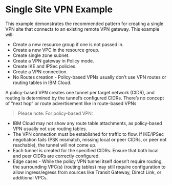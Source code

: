 # Single Site VPN Example

This example demonstrates the recommended pattern for creating a single VPN site
that connects to an existing remote VPN gateway. This example will:

- Create a new resource group if one is not passed in.
- Create a new VPC in the resource group.
- Create single zone subnet.
- Create a VPN gateway in Policy mode.
- Create IKE and IPSec policies.
- Create a VPN connection.
- No Routes creation - Policy-based VPNs usually don’t use VPN routes or routing tables in IBM Cloud.

A policy-based VPN creates one tunnel per target network (CIDR), and routing is determined by the tunnel’s configured CIDRs. There’s no concept of “next hop” or route advertisement like in route-based VPNs

> Please note:
For policy-based VPN:

- IBM Cloud may not show any route table attachments, as policy-based VPN usually not use routing tables.
- The VPN connection must be established for traffic to flow.
  If IKE/IPSec negotiation fails (PSK mismatch, missing local or peer CIDRs, or peer not reachable), the tunnel will not come up.
- Each tunnel is created for the specified CIDRs. Ensure that both local and peer CIDRs are correctly configured.
- Edge cases - While the policy VPN tunnel itself doesn’t require routing, the surrounding VPC(s) (routing tables) may still require configuration to allow ingress/egress from sources like Transit Gateway, Direct Link, or additional VPCs.
